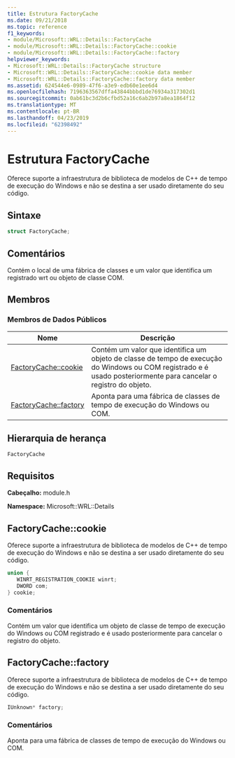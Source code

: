 ```yaml
---
title: Estrutura FactoryCache
ms.date: 09/21/2018
ms.topic: reference
f1_keywords:
- module/Microsoft::WRL::Details::FactoryCache
- module/Microsoft::WRL::Details::FactoryCache::cookie
- module/Microsoft::WRL::Details::FactoryCache::factory
helpviewer_keywords:
- Microsoft::WRL::Details::FactoryCache structure
- Microsoft::WRL::Details::FactoryCache::cookie data member
- Microsoft::WRL::Details::FactoryCache::factory data member
ms.assetid: 624544e6-0989-47f6-a3e9-edb60e1ee6d4
ms.openlocfilehash: 7196363567dffa43844bbbd1de76934a317302d1
ms.sourcegitcommit: 0ab61bc3d2b6cfbd52a16c6ab2b97a8ea1864f12
ms.translationtype: MT
ms.contentlocale: pt-BR
ms.lasthandoff: 04/23/2019
ms.locfileid: "62398492"
---
```

# <a name="factorycache-structure"></a>Estrutura FactoryCache

Oferece suporte a infraestrutura de biblioteca de modelos de C++ de tempo de execução do Windows e não se destina a ser usado diretamente do seu código.

## <a name="syntax"></a>Sintaxe

```cpp
struct FactoryCache;
```

## <a name="remarks"></a>Comentários

Contém o local de uma fábrica de classes e um valor que identifica um registrado wrt ou objeto de classe COM.

## <a name="members"></a>Membros

### <a name="public-data-members"></a>Membros de Dados Públicos

Nome                              | Descrição
--------------------------------- | ------------------------------------------------------------------------------------------------------------------------------
[FactoryCache::cookie](#cookie)   | Contém um valor que identifica um objeto de classe de tempo de execução do Windows ou COM registrado e é usado posteriormente para cancelar o registro do objeto.
[FactoryCache::factory](#factory) | Aponta para uma fábrica de classes de tempo de execução do Windows ou COM.

## <a name="inheritance-hierarchy"></a>Hierarquia de herança

`FactoryCache`

## <a name="requirements"></a>Requisitos

**Cabeçalho:** module.h

**Namespace:** Microsoft::WRL::Details

## <a name="cookie"></a>FactoryCache::cookie

Oferece suporte a infraestrutura de biblioteca de modelos de C++ de tempo de execução do Windows e não se destina a ser usado diretamente do seu código.

```cpp
union {
   WINRT_REGISTRATION_COOKIE winrt;
   DWORD com;
} cookie;
```

### <a name="remarks"></a>Comentários

Contém um valor que identifica um objeto de classe de tempo de execução do Windows ou COM registrado e é usado posteriormente para cancelar o registro do objeto.

## <a name="factory"></a>FactoryCache::factory

Oferece suporte a infraestrutura de biblioteca de modelos de C++ de tempo de execução do Windows e não se destina a ser usado diretamente do seu código.

```cpp
IUnknown* factory;
```

### <a name="remarks"></a>Comentários

Aponta para uma fábrica de classes de tempo de execução do Windows ou COM.
